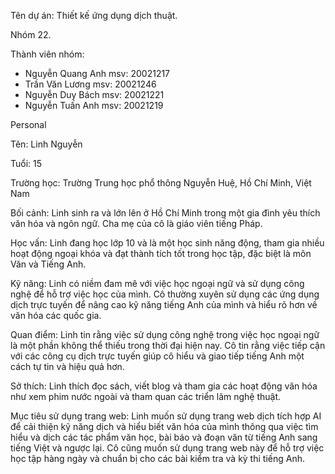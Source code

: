 Tên dự án: Thiết kế ứng dụng dịch thuật.

Nhóm 22.

Thành viên nhóm: 
- Nguyễn Quang Anh msv: 20021217
- Trần Văn Lương msv: 20021246
- Nguyễn Duy Bách msv: 20021221
- Nguyễn Tuấn Anh msv: 20021219
  
Personal

Tên: Linh Nguyễn

Tuổi: 15

Trường học: Trường Trung học phổ thông Nguyễn Huệ, Hồ Chí Minh, Việt Nam

Bối cảnh: Linh sinh ra và lớn lên ở Hồ Chí Minh trong một gia đình yêu thích văn hóa và ngôn ngữ. Cha mẹ của cô là giáo viên tiếng Pháp.

Học vấn: Linh đang học lớp 10 và là một học sinh năng động, tham gia nhiều hoạt động ngoại khóa và đạt thành tích tốt trong học tập, đặc biệt là môn Văn và Tiếng Anh.

Kỹ năng: Linh có niềm đam mê với việc học ngoại ngữ và sử dụng công nghệ để hỗ trợ việc học của mình. Cô thường xuyên sử dụng các ứng dụng dịch trực tuyến để nâng cao kỹ năng tiếng Anh của mình và hiểu rõ hơn về văn hóa các quốc gia.

Quan điểm: Linh tin rằng việc sử dụng công nghệ trong việc học ngoại ngữ là một phần không thể thiếu trong thời đại hiện nay. Cô tin rằng việc tiếp cận với các công cụ dịch trực tuyến giúp cô hiểu và giao tiếp tiếng Anh một cách tự tin và hiệu quả hơn.

Sở thích: Linh thích đọc sách, viết blog và tham gia các hoạt động văn hóa như xem phim nước ngoài và tham quan các triển lãm nghệ thuật.

Mục tiêu sử dụng trang web: Linh muốn sử dụng trang web dịch tích hợp AI để cải thiện kỹ năng dịch và hiểu biết văn hóa của mình thông qua việc tìm hiểu và dịch các tác phẩm văn học, bài báo và đoạn văn từ tiếng Anh sang tiếng Việt và ngược lại. Cô cũng muốn sử dụng trang web này để hỗ trợ việc học tập hàng ngày và chuẩn bị cho các bài kiểm tra và kỳ thi tiếng Anh.
